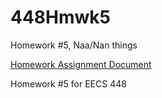 # 448Hmwk5
Homework #5, Naa/Nan things

[Homework Assignment Document](http://i.groupme.com/720x960.png.d783d80ae83e49ed9eb518cf2ba9d58e.large)


Homework #5 for EECS 448
